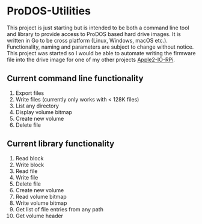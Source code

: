 # ProDOS-Utilities
This project is just starting but is intended to be both a command line tool and library to provide access to ProDOS based hard drive images. It is written in Go to be cross platform (Linux, Windows, macOS etc.). Functionality, naming and parameters are subject to change without notice. This project was started so I would be able to automate writing the firmware file into the drive image for one of my other projects [Apple2-IO-RPi](https://github.com/tjboldt/Apple2-IO-RPi).

## Current command line functionality
1. Export files
2. Write files (currently only works with &lt; 128K files)
3. List any directory
4. Display volume bitmap
5. Create new volume
6. Delete file

## Current library functionality
1. Read block
2. Write block
3. Read file
4. Write file
5. Delete file
6. Create new volume
7. Read volume bitmap
8. Write volume bitmap
9. Get list of file entries from any path
10. Get volume header
